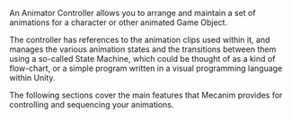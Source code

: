 
An Animator Controller allows you to arrange and maintain a set of animations for a character or other animated Game Object.

The controller has references to the animation clips used within it, and manages the various animation states and the transitions between them using a so-called State Machine, which could be thought of as a kind of flow-chart, or a simple program written in a visual programming language within Unity.

The following sections cover the main features that Mecanim provides for controlling and sequencing your animations.


